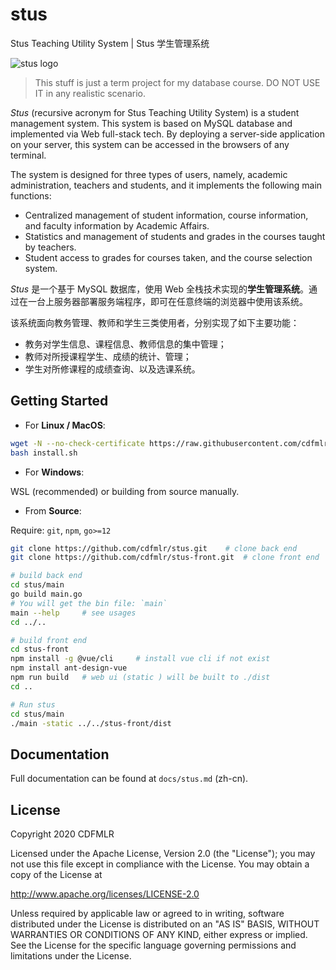 # stus

Stus Teaching Utility System  |  Stus 学生管理系统

![stus logo](https://tva1.sinaimg.cn/large/007S8ZIlgy1gfrlz7cnnlj30dw0dwq34.jpg)

> This stuff is just a term project for my database course. DO NOT USE IT in any realistic scenario.

*Stus* (recursive acronym for Stus Teaching Utility System) is a student management system. This system is based on MySQL database and implemented via Web full-stack tech. By deploying a server-side application on your server, this system can be accessed in the browsers of any terminal.

The system is designed for three types of users, namely, academic administration, teachers and students, and it implements the following main functions:

- Centralized management of student information, course information, and faculty information by Academic Affairs.
- Statistics and management of students and grades in the courses taught by teachers.
- Student access to grades for courses taken, and the course selection system.

 *Stus* 是一个基于 MySQL 数据库，使用 Web 全栈技术实现的**学生管理系统**。通过在一台上服务器部署服务端程序，即可在任意终端的浏览器中使用该系统。

该系统面向教务管理、教师和学生三类使用者，分别实现了如下主要功能：

- 教务对学生信息、课程信息、教师信息的集中管理；
- 教师对所授课程学生、成绩的统计、管理；
- 学生对所修课程的成绩查询、以及选课系统。

## Getting Started

- For **Linux / MacOS**:

```sh
wget -N --no-check-certificate https://raw.githubusercontent.com/cdfmlr/stus/master/install.sh
bash install.sh
```

- For **Windows**:

WSL (recommended) or building from source manually.

- From **Source**:

Require: `git`, `npm`, `go>=12`

```sh
git clone https://github.com/cdfmlr/stus.git	# clone back end
git clone https://github.com/cdfmlr/stus-front.git	# clone front end

# build back end
cd stus/main
go build main.go
# You will get the bin file: `main`
main --help		# see usages
cd ../..

# build front end
cd stus-front
npm install -g @vue/cli		# install vue cli if not exist
npm install ant-design-vue
npm run build	# web ui (static ) will be built to ./dist
cd ..

# Run stus
cd stus/main
./main -static ../../stus-front/dist
```

## Documentation

Full documentation can be found at `docs/stus.md` (zh-cn).

## License

Copyright 2020 CDFMLR                                                   

Licensed under the Apache License, Version 2.0 (the "License");
you may not use this file except in compliance with the License.
You may obtain a copy of the License at

   http://www.apache.org/licenses/LICENSE-2.0

Unless required by applicable law or agreed to in writing, software distributed under the License is distributed on an "AS IS" BASIS, WITHOUT WARRANTIES OR CONDITIONS OF ANY KIND, either express or implied. See the License for the specific language governing permissions and limitations under the License.

